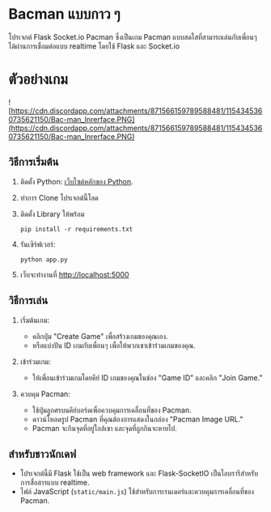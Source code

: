 # Bacman แบบกาว ๆ 
โปรเจกต์ Flask Socket.io Pacman ซึ่งเป็นเกม Pacman แบบสดใสที่สามารถเล่นกับเพื่อนๆ ได้ผ่านการเชื่อมต่อแบบ realtime โดยใช้ Flask และ Socket.io

# ตัวอย่างเกม

![https://cdn.discordapp.com/attachments/871566159789588481/1154345360735621150/Bac-man_Inrerface.PNG](https://cdn.discordapp.com/attachments/871566159789588481/1154345360735621150/Bac-man_Inrerface.PNG) 

## วิธีการเริ่มต้น

1. ติดตั้ง Python: [เว็บไซต์หลักของ Python](https://www.python.org/downloads/).


2. ทำการ Clone โปรเจกต์นี้โลด



3. ติดตั้ง Library ให้พร้อม

   ```
   pip install -r requirements.txt
   ```

4. รันเซิร์ฟเวอร์:

   ```
   python app.py
   ```

5. เว็บจะทำงานที่ [http://localhost:5000](http://localhost:5000)

## วิธีการเล่น

1. เริ่มต้นเกม:
   - คลิกปุ่ม "Create Game" เพื่อสร้างเกมของคุณเอง.
   - หรือแบ่งปัน ID เกมกับเพื่อนๆ เพื่อให้พวกเขาเข้าร่วมเกมของคุณ.

2. เข้าร่วมเกม:
   - ให้เพื่อนเข้าร่วมเกมโดยคีย์ ID เกมของคุณในช่อง "Game ID" และคลิก "Join Game."

3. ควบคุม Pacman:
   - ใช้ปุ่มลูกศรบนคีย์บอร์ดเพื่อควบคุมการเคลื่อนที่ของ Pacman.
   - ดาวน์โหลดรูป Pacman ที่คุณต้องการแสดงในกล่อง "Pacman Image URL."
   - Pacman จะกินจุดที่อยู่ใกล้เขา และจุดที่ถูกกินจะหายไป.

## สำหรับชาวนักเดฟ

- โปรเจกต์นี้มี Flask ใช้เป็น web framework และ Flask-SocketIO เป็นไลบรารีสำหรับการสื่อสารแบบ realtime.
- ไฟล์ JavaScript (`static/main.js`) ใช้สำหรับการเรนเดอร์และควบคุมการเคลื่อนที่ของ Pacman.
